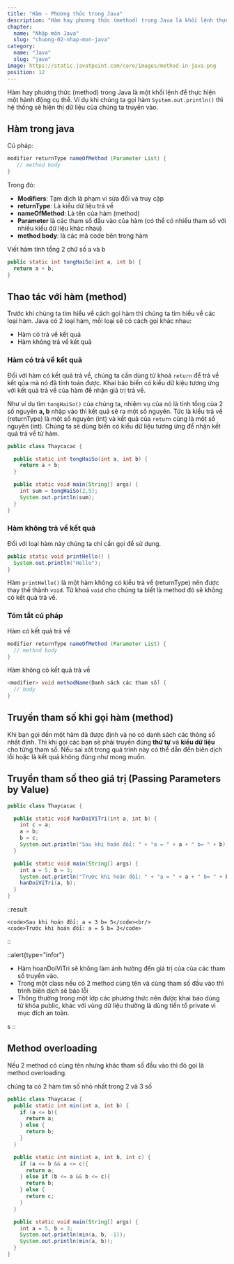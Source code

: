 ```yaml
---
title: "Hàm - Phương thức trong Java"
description: "Hàm hay phương thức (method) trong Java là khối lệnh thực hiện các chức năng, các hành vi xử lý của lớp lên vùng dữ liệu."
chapter:
  name: "Nhập môn Java"
  slug: "chuong-02-nhap-mon-java"
category:
  name: "Java"
  slug: "java"
image: https://static.javatpoint.com/core/images/method-in-java.png
position: 12
---
```


Hàm hay phương thức (method) trong Java là một khối lệnh để thực hiện một hành động cụ thể. Ví dụ khi chúng ta gọi hàm `System.out.println()` thì hệ thống sẽ hiện thị dữ liệu của chúng ta truyền vào.

## Hàm trong java

Cú pháp:

```java
modifier returnType nameOfMethod (Parameter List) {
   // method body
}
```

Trong đó:

- **Modifiers**: Tạm dịch là phạm vi sửa đổi và truy cập
- **returnType**: Là kiểu dữ liệu trả về
- **nameOfMethod**: Là tên của hàm (method)
- **Parameter** là các tham số đầu vào của hàm (có thể có nhiều tham số với nhiều kiểu dữ liệu khác nhau)
- **method body**: là các mã code bên trong hàm

<div class="example">Viết hàm tính tổng 2 chữ số a và b</div>

```java
public static int tongHaiSo(int a, int b) {
  return a + b;
}
```

## Thao tác với hàm (method)

Trước khi chúng ta tìm hiểu về cách gọi hàm thì chúng ta tìm hiểu về các loại hàm. Java có 2 loại hàm, mỗi loại sẽ có cách gọi khác nhau:

- Hàm có trả về kết quả
- Hàm không trả về kết quả

### Hàm có trả về kết quả

Đối với hàm có kết quả trả về, chúng ta cần dùng từ khoá `return` để trả về kết qủa mà nó đã tính toán được. Khai báo biến có kiểu dữ kiệu tương ứng với kết quả trả về của hàm để nhận giá trị trả về.

Như ví dụ tìm `tongHaiSo()` của chúng ta, nhiệm vụ của nó là tính tổng của 2 số nguyên **a, b** nhập vào thì kết quả sẽ ra một số nguyên. Tức là kiểu trả về (returnType) là một số nguyên (int) và kết quả của `return` cũng là một số nguyên (int). Chúng ta sẽ dùng biến có kiểu dữ liệu tương ứng để nhận kết quả trả về từ hàm.

```java
public class Thaycacac {

  public static int tongHaiSo(int a, int b) {
    return a + b;
  }

  public static void main(String[] args) {
    int sum = tongHaiSo(2,5);
    System.out.println(sum);
  }
}
```

### Hàm không trả về kết quả

Đối với loại hàm này chúng ta chỉ cần gọi để sử dụng.

```java
public static void printHello() {
  System.out.println("Hello");
}
```

Hàm `printHello()` là một hàm không có kiểu trả về (returnType) nên được thay thế thành `void`. Từ khoá `void` cho chúng ta biết là method đó sẽ không có kết quả trả về.

### Tóm tắt cú pháp

Hàm có kết quả trả về

```java
modifier returnType nameOfMethod (Parameter List) {
  // method body
}
```

Hàm không có kết quả trả về

```java
<modifier> void methodName(Danh sách các tham số) {
  // body
}
```

## Truyền tham số khi gọi hàm (method)

Khi bạn gọi đến một hàm đã được định và nó có danh sách các thông số nhất định. Thì khi gọi các bạn sẽ phải truyền đúng **thứ tự** và **kiểu dữ liệu** cho từng tham số. Nếu sai xót trong quá trình này có thể dẫn đến biên dịch lỗi hoặc là kết quả không đúng như mong muốn.

## Truyền tham số theo giá trị (Passing Parameters by Value)

```java
public class Thaycacac {

  public static void hanDoiViTri(int a, int b) {
    int c = a;
    a = b;
    b = c;
    System.out.println("Sau khi hoán đổi: " + "a = " + a + " b= " + b);
  }

  public static void main(String[] args) {
    int a = 5, b = 3;
    System.out.println("Trước khi hoán đổi: " + "a = " + a + " b= " + b);
    hanDoiViTri(a, b);
  }
}
```

::result

    <code>Sau khi hoán đổi: a = 3 b= 5</code><br/>
    <code>Trước khi hoán đổi: a = 5 b= 3</code>

::

::alert{type="infor"}

<ul>
    <li>Hàm hoanDoiViTri sẽ không làm ảnh hưởng đến giá trị của của các tham số truyền vào.</li>
    <li>Trong một class nếu có 2 method cùng tên và cùng tham số đầu vào thì trình biên dịch sẽ báo lỗi</li>
    <li>Thông thường trong một lớp các phương thức nên được khai báo dùng từ khóa public, khác với vùng dữ liệu thường là dùng tiền tố private vì mục đích an toàn.</li>
  </ul>s
::

## Method overloading

Nếu 2 method có cùng tên nhưng khác tham số đầu vào thì đó gọi là method overloading.

<div class="example">
  chúng ta có 2 hàm tìm số nhỏ nhất trong 2 và 3 số
</div>

```java
public class Thaycacac {
  public static int min(int a, int b) {
    if (a <= b){
      return a;
    } else {
      return b;
    }
  }

  public static int min(int a, int b, int c) {
    if (a <= b && a <= c){
      return a;
    } else if (b <= a && b <= c){
      return b;
    } else {
      return c;
    }
  }

  public static void main(String[] args) {
    int a = 5, b = 3;
    System.out.println(min(a, b, -1));
    System.out.println(min(a, b));
  }
}
```
